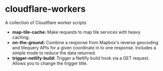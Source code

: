 # cloudflare-workers
A collection of Cloudflare worker scripts

* **map-tile-cache:** Make requests to map tile services with heavy caching.
* **on-the-ground:** Combine a response from Mapbox's reverse geocoding and tilequery APIs for a given coordinate in to one response. Includes a simple mode to reduce the data returned.
* **trigger-netlify-build:** Trigger a Netlify build hook via a GET request. Allows you to change the trigger title.
